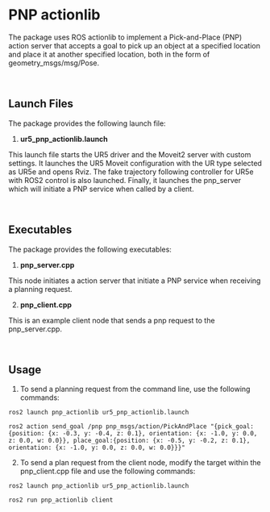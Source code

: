 # PNP actionlib

The package uses ROS actionlib to implement a Pick-and-Place (PNP) action server that accepts a goal to pick up an object at a specified location and place it at another specified location, both in the form of geometry_msgs/msg/Pose.

</br>


## Launch Files

The package provides the following launch file:

1. __ur5_pnp_actionlib.launch__

This launch file starts the UR5 driver and the Moveit2 server with custom settings. It launches the UR5 Moveit configuration with the UR type selected as UR5e and opens Rviz. The fake trajectory following controller for UR5e with ROS2 control is also launched. Finally, it launches the pnp_server which will initiate a PNP service when called by a client.

</br>

## Executables

The package provides the following executables:

1. __pnp_server.cpp__

This node initiates a action server that initiate a PNP service when receiving a planning request.


2. __pnp_client.cpp__

This is an example client node that sends a pnp request to the pnp_server.cpp. 

</br>


## Usage

1. To send a planning request from the command line, use the following commands:

```
ros2 launch pnp_actionlib ur5_pnp_actionlib.launch 

ros2 action send_goal /pnp pnp_msgs/action/PickAndPlace "{pick_goal:{position: {x: -0.3, y: -0.4, z: 0.1}, orientation: {x: -1.0, y: 0.0, z: 0.0, w: 0.0}}, place_goal:{position: {x: -0.5, y: -0.2, z: 0.1}, orientation: {x: -1.0, y: 0.0, z: 0.0, w: 0.0}}}"

```

2. To send a plan request from the client node, modify the target within the pnp_client.cpp file and use the following commands:

```
ros2 launch pnp_actionlib ur5_pnp_actionlib.launch 

ros2 run pnp_actionlib client
```



